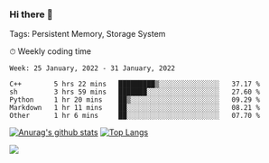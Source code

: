 ### Hi there 👋

Tags: Persistent Memory, Storage System

<!--

[![Anurag's github stats](https://github-readme-stats.vercel.app/api?username=wwyf)](https://github.com/anuraghazra/github-readme-stats)

[![Anurag's github stats](https://github-readme-stats.vercel.app/api?username=wwyf&count_private=true)](https://github.com/anuraghazra/github-readme-stats)


[![Top Langs](https://github-readme-stats.vercel.app/api/top-langs/?username=wwyf&count_private=true&&hide=jupyter%20notebook,html)](https://github.com/anuraghazra/github-readme-stats)



-->


⏱ Weekly coding time

<!--START_SECTION:waka-->
```text
Week: 25 January, 2022 - 31 January, 2022

C++        5 hrs 22 mins   █████████▒░░░░░░░░░░░░░░░   37.17 % 
sh         3 hrs 59 mins   ███████░░░░░░░░░░░░░░░░░░   27.60 % 
Python     1 hr 20 mins    ██▒░░░░░░░░░░░░░░░░░░░░░░   09.29 % 
Markdown   1 hr 11 mins    ██░░░░░░░░░░░░░░░░░░░░░░░   08.21 % 
Other      1 hr 6 mins     ██░░░░░░░░░░░░░░░░░░░░░░░   07.70 % 
```
<!--END_SECTION:waka-->



[![Anurag's github stats](https://github-readme-stats.vercel.app/api?username=wwyf&count_private=true&show_icons=true&hide_border=true)](https://github.com/anuraghazra/github-readme-stats) [![Top Langs](https://github-readme-stats.vercel.app/api/top-langs/?username=wwyf&count_private=true&hide=jupyter%20notebook,html,OpenEdge%20ABL&langs_count=10&layout=compact&hide_border=true)](https://github.com/anuraghazra/github-readme-stats)

<!--

[![willianrod's wakatime stats](https://github-readme-stats.vercel.app/api/wakatime?username=wwyf)](https://github.com/anuraghazra/github-readme-stats)


-->

![](https://hit.yhype.me/github/profile?user_id=23121291)
